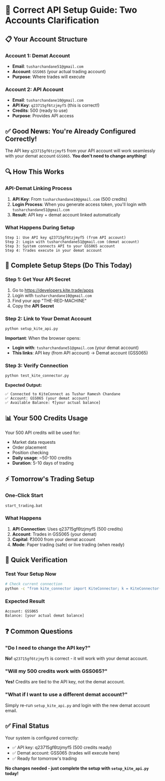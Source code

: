 # 🔧 Correct API Setup Guide: Two Accounts Clarification

## **📋 Your Account Structure**

### **Account 1: Demat Account**
- **Email**: `tusharchandane51@gmail.com`
- **Account**: `GSS065` (your actual trading account)
- **Purpose**: Where trades will execute

### **Account 2: API Account** 
- **Email**: `tusharchandane10@gmail.com`
- **API Key**: `q23715gf6tzjmyf5` (this is correct!)
- **Credits**: 500 (ready to use)
- **Purpose**: Provides API access

## **✅ Good News: You're Already Configured Correctly!**

The API key `q23715gf6tzjmyf5` from your API account will work seamlessly with your demat account `GSS065`. **You don't need to change anything!**

## **🔍 How This Works**

### **API-Demat Linking Process**
1. **API Key**: From `tusharchandane10@gmail.com` (500 credits)
2. **Login Process**: When you generate access token, you'll login with `tusharchandane51@gmail.com`
3. **Result**: API key + demat account linked automatically

### **What Happens During Setup**
```
Step 1: Use API key q23715gf6tzjmyf5 (from API account)
Step 2: Login with tusharchandane51@gmail.com (demat account)  
Step 3: System connects API to your GSS065 account
Step 4: Trades execute in your demat account
```

## **🚀 Complete Setup Steps (Do This Today)**

### **Step 1: Get Your API Secret**
1. Go to https://developers.kite.trade/apps
2. Login with `tusharchandane10@gmail.com`
3. Find your app "THE-RED-MACHINE"
4. Copy the **API Secret**

### **Step 2: Link to Your Demat Account**
```bash
python setup_kite_api.py
```

**Important**: When the browser opens:
- **Login with**: `tusharchandane51@gmail.com` (your demat account)
- **This links**: API key (from API account) → Demat account (GSS065)

### **Step 3: Verify Connection**
```bash
python test_kite_connector.py
```

**Expected Output:**
```
✅ Connected to KiteConnect as Tushar Ramesh Chandane
✅ Account: GSS065 (your demat account)
✅ Available Balance: ₹[your actual balance]
```

## **📊 Your 500 Credits Usage**

Your 500 API credits will be used for:
- Market data requests
- Order placement
- Position checking
- **Daily usage**: ~50-100 credits
- **Duration**: 5-10 days of trading

## **⚡ Tomorrow's Trading Setup**

### **One-Click Start**
```bash
start_trading.bat
```

### **What Happens**
1. **API Connection**: Uses q23715gf6tzjmyf5 (500 credits)
2. **Account**: Trades in GSS065 (your demat)
3. **Capital**: ₹3000 from your demat account
4. **Mode**: Paper trading (safe) or live trading (when ready)

## **🎯 Quick Verification**

### **Test Your Setup Now**
```bash
# Check current connection
python -c "from kite_connector import KiteConnector; k = KiteConnector(); k.connect(); print('Account:', k.kite.profile()['user_id']); print('Balance:', k.get_available_balance())"
```

### **Expected Result**
```
Account: GSS065
Balance: [your actual demat balance]
```

## **❓ Common Questions**

### **"Do I need to change the API key?"**
**No!** `q23715gf6tzjmyf5` is correct - it will work with your demat account.

### **"Will my 500 credits work with GSS065?"**
**Yes!** Credits are tied to the API key, not the demat account.

### **"What if I want to use a different demat account?"**
Simply re-run `setup_kite_api.py` and login with the new demat account email.

## **✅ Final Status**

Your system is configured correctly:
- ✅ API key: q23715gf6tzjmyf5 (500 credits ready)
- ✅ Demat account: GSS065 (trades will execute here)
- ✅ Ready for tomorrow's trading

**No changes needed - just complete the setup with `setup_kite_api.py` today!**